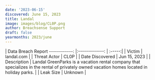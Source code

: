 ```yaml
---
date: '2023-06-15'
discovered: June 15, 2023
title: Landal
image: images/blog/CL0P.png
author: Breachsense Support
draft: false
yearmonths: 2023/june
---
```



| Data Breach Report
------------:     |:-------------:    | :-----:|
| Victim      | landal.com      | 
| Threat Actor      | CL0P      | 
| Date Discovered      | Jun 15, 2023      | 
| Description      | Landal GreenParks is a vacation rental company that specializes in the rental of privately owned vacation homes located in holiday parks.      | 
| Leak Size      | Unknown      | 


